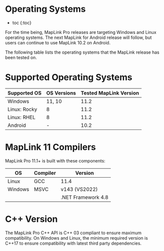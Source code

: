 # Operating Systems

* toc
{:toc}

For the time being, MapLink Pro releases are targeting Windows and Linux operating systems. The next MapLink for Android release will follow, but users can continue to use MapLink 10.2 on Android.

The following table lists the operating systems that the MapLink release has been tested on. 

# Supported Operating Systems

| Supported OS | OS Versions | Tested MapLink Version |
| ----- | ----- | ----- |
| Windows | 11, 10 | 11.2 |
| Linux: Rocky | 8 | 11.2 |
| Linux: RHEL | 8 | 11.2 |
| Android | - | 10.2 |

# MapLink 11 Compilers

MapLink Pro 11.1+ is built with these components:

| OS | Compiler | Version |
| ----- | ----- | ----- |
| Linux | GCC | 11.4 |
| Windows | MSVC | v143 (VS2022) |
|  |  | .NET Framework 4.8 |

# C++ Version
The MapLink Pro C++ API is C++ 03 compliant to ensure maximum compatibility.
On Windows and Linux, the minimum required version is C++17 to ensure compatibility with latest third party dependencies. 
